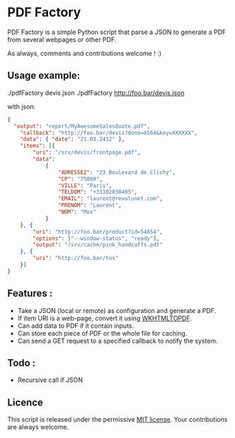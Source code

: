 # PDF Factory

PDF Factory is a simple Python script that parse a JSON to generate a PDF from several webpages or other PDF.

As always, comments and contributions welcome ! :)

## Usage example:

./pdfFactory devis.json
./pdfFactory http://foo.bar/devis.json

with json:

```json
{
  "output": "report/MyAwesomeSalesQuote.pdf",
	"callback": "http://foo.bar/devis?done=4564&key=XXXXXX",
	"data": { "date": "21.03.2412" },
	"items": [{
		"uri": "/srv/devis/frontpage.pdf",
		"data":
			{
				"ADRESSE2": "23 Boulevard de Clichy",
				"CP": "75009",
				"VILLE": "Paris",
				"TELDOM": "+33102030405",
				"EMAIL": "laurent@revolunet.com",
				"PRENOM": "Laurent",
				"NOM": "Mox"
			}
	}, {
		"uri": "http://foo.bar/product?id=54654",
		"options": ["--window-status", "ready"],
		"output": "/srv/cache/pink_handcuffs.pdf"
	}, {
		"uri": "http://foo.bar/tos"
	}]
}
```

## Features :

 - Take a JSON (local or remote) as configuration and generate a PDF.
 - If item URI is a web-page, convert it using [WKHTMLTOPDF](https://github.com/antialize/wkhtmltopdf).
 - Can add data to PDF if it contain inputs.
 - Can store each piece of PDF or the whole file for caching.
 - Can send a GET request to a specified callback to notify the system.

## Todo :

- Recursive call if JSON

## Licence
This script is released under the permissive [MIT license](http://revolunet.mit-license.org). Your contributions are always welcome.